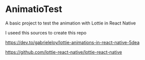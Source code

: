 # AnimatioTest
A basic project to test the animation with Lottie in React Native


I useed this sources to create this repo

  https://dev.to/gabrieleloy/lottie-animations-in-react-native-5dea

  https://github.com/lottie-react-native/lottie-react-native
